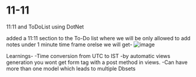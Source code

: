 # 11-11
11:11 and ToDoList using DotNet

added a 11:11 section to the To-Do list where we will be only allowed to add notes under 1 minute time frame orelse we will get- 
![image](https://github.com/Yooosless/11-11/assets/81465960/48911106-1b19-47d4-a481-db57ec02261f)

Learnings-
-Time conversion from UTC to IST 
-by automatic views generation you wont get form tag with a post method in views.
-Can have more than one model which leads to multiple Dbsets
